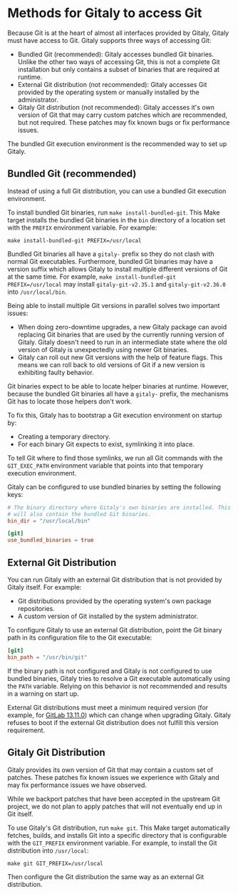 # Methods for Gitaly to access Git

Because Git is at the heart of almost all interfaces provided by Gitaly, Gitaly
must have access to Git. Gitaly supports three ways of accessing Git:

- Bundled Git (recommended): Gitaly accesses bundled Git binaries. Unlike the
  other two ways of accessing Git, this is not a complete Git installation but
  only contains a subset of binaries that are required at runtime.
- External Git distribution (not recommended): Gitaly accesses Git provided by
  the operating system or manually installed by the administrator.
- Gitaly Git distribution (not recommended): Gitaly accesses it's own version of
  Git that may carry custom patches which are recommended, but not required.
  These patches may fix known bugs or fix performance issues.

The bundled Git execution environment is the recommended way to set up Gitaly.

## Bundled Git (recommended)

Instead of using a full Git distribution, you can use a bundled Git execution
environment.

To install bundled Git binaries, run `make install-bundled-git`. This Make
target installs the bundled Git binaries in the `bin` directory of a location
set with the `PREFIX` environment variable. For example:

```shell
make install-bundled-git PREFIX=/usr/local
```

Bundled Git binaries all have a `gitaly-` prefix so they do not clash with
normal Git executables. Furthermore, bundled Git binaries may have a version
suffix which allows Gitaly to install multiple different versions of Git at the
same time. For example, `make install-bundled-git PREFIX=/usr/local` may install
`gitaly-git-v2.35.1` and `gitaly-git-v2.36.0` into `/usr/local/bin`.

Being able to install multiple Git versions in parallel solves two important
issues:

- When doing zero-downtime upgrades, a new Gitaly package can avoid replacing
  Git binaries that are used by the currently running version of Gitaly. Gitaly
  doesn't need to run in an intermediate state where the old version of Gitaly
  is unexpectedly using newer Git binaries.
- Gitaly can roll out new Git versions with the help of feature flags. This
  means we can roll back to old versions of Git if a new version is exhibiting
  faulty behavior.

Git binaries expect to be able to locate helper binaries at runtime. However,
because the bundled Git binaries all have a `gitaly-` prefix, the mechanisms Git
has to locate those helpers don't work.

To fix this, Gitaly has to bootstrap a Git execution environment on startup by:

- Creating a temporary directory.
- For each binary Git expects to exist, symlinking it into place.

To tell Git where to find those symlinks, we run all Git commands with the
`GIT_EXEC_PATH` environment variable that points into that temporary execution
environment.

Gitaly can be configured to use bundled binaries by setting the following keys:

```toml
# The binary directory where Gitaly's own binaries are installed. This directory
# will also contain the bundled Git binaries.
bin_dir = "/usr/local/bin"

[git]
use_bundled_binaries = true
```

## External Git Distribution

You can run Gitaly with an external Git distribution that is not provided by
Gitaly itself. For example:

- Git distributions provided by the operating system's own package repositories.
- A custom version of Git installed by the system administrator.

To configure Gitaly to use an external Git distribution, point the Git binary
path in its configuration file to the Git executable:

```toml
[git]
bin_path = "/usr/bin/git"
```

If the binary path is not configured and Gitaly is not configured to use bundled
binaries, Gitaly tries to resolve a Git executable automatically using the
`PATH` variable. Relying on this behavior is not recommended and results in a
warning on start up.

External Git distributions must meet a minimum required version (for example,
for [GitLab 13.11.0](https://docs.gitlab.com/ee/update/#13110)) which can change
when upgrading Gitaly. Gitaly refuses to boot if the external Git distribution
does not fulfill this version requirement.

## Gitaly Git Distribution

Gitaly provides its own version of Git that may contain a custom set of patches.
These patches fix known issues we experience with Gitaly and may fix performance
issues we have observed.

While we backport patches that have been accepted in the upstream Git project,
we do not plan to apply patches that will not eventually end up in Git itself.

To use Gitaly's Git distribution, run `make git`. This Make target automatically
fetches, builds, and installs Git into a specific directory that is configurable
with the `GIT_PREFIX` environment variable. For example, to install the Git
distribution into `/usr/local`:

```shell
make git GIT_PREFIX=/usr/local
```

Then configure the Git distribution the same way as an external Git
distribution.
